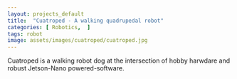 ```yaml
---
layout: projects_default
title:  "Cuatroped - A walking quadrupedal robot"
categories: [ Robotics,  ]
tags: robot
image: assets/images/cuatroped/cuatroped.jpg
---
```


Cuatroped is a walking robot dog at the intersection of hobby harwdare and robust Jetson-Nano powered-software.
